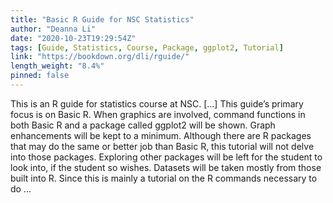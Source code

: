 ```yaml
---
title: "Basic R Guide for NSC Statistics"
author: "Deanna Li"
date: "2020-10-23T19:29:54Z"
tags: [Guide, Statistics, Course, Package, ggplot2, Tutorial]
link: "https://bookdown.org/dli/rguide/"
length_weight: "8.4%"
pinned: false
---
```


This is an R guide for statistics course at NSC. [...] This guide’s primary focus is on Basic R. When graphics are involved, command functions in both Basic R and a package called ggplot2 will be shown. Graph enhancements will be kept to a minimum. Although there are R packages that may do the same or better job than Basic R, this tutorial will not delve into those packages. Exploring other packages will be left for the student to look into, if the student so wishes. Datasets will be taken mostly from those built into R. Since this is mainly a tutorial on the R commands necessary to do ...
